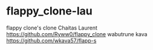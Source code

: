 # flappy_clone-lau
flappy clone's clone
Chaitas Laurent
https://github.com/Ryww0/flappy_clone
wabutrune kava
https://github.com/wkava57/flapp-s
